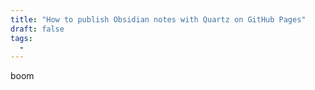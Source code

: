 ```yaml
---
title: "How to publish Obsidian notes with Quartz on GitHub Pages"
draft: false
tags:
  - 
---
```

boom

